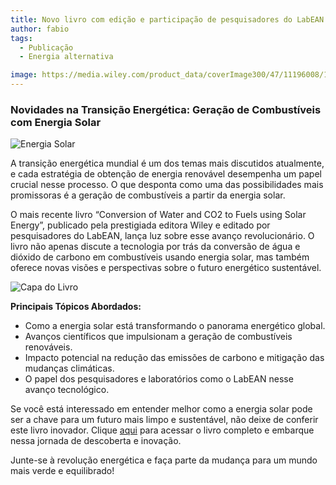 ```yaml
---
title: Novo livro com edição e participação de pesquisadores do LabEAN
author: fabio
tags:
  - Publicação
  - Energia alternativa

image: https://media.wiley.com/product_data/coverImage300/47/11196008/1119600847.jpg
---
```



### Novidades na Transição Energética: Geração de Combustíveis com Energia Solar 
![Energia Solar](https://www.uniroma1.it/sites/default/files/styles/1150_300/public/adobestock_190728352_2.jpeg?itok=9opfj_Qv&c=aff6c20136e8666c3da7d9a5215b0b63)


A transição energética mundial é um dos temas mais discutidos atualmente, e cada estratégia de obtenção de energia renovável desempenha um papel crucial nesse processo. O que desponta como uma das possibilidades mais promissoras é a geração de combustíveis a partir da energia solar.

O mais recente livro “Conversion of Water and CO2 to Fuels using Solar Energy”, publicado pela prestigiada editora Wiley e editado por pesquisadores do LabEAN, lança luz sobre esse avanço revolucionário. O livro não apenas discute a tecnologia por trás da conversão de água e dióxido de carbono em combustíveis usando energia solar, mas também oferece novas visões e perspectivas sobre o futuro energético sustentável.

![Capa do Livro](https://media.wiley.com/product_data/coverImage300/47/11196008/1119600847.jpg)

**Principais Tópicos Abordados:**
- Como a energia solar está transformando o panorama energético global.
- Avanços científicos que impulsionam a geração de combustíveis renováveis.
- Impacto potencial na redução das emissões de carbono e mitigação das mudanças climáticas.
- O papel dos pesquisadores e laboratórios como o LabEAN nesse avanço tecnológico.

Se você está interessado em entender melhor como a energia solar pode ser a chave para um futuro mais limpo e sustentável, não deixe de conferir este livro inovador. Clique [aqui](https://www.wiley.com/en-be/Conversion+of+Water+and+CO2+to+Fuels+using+Solar+Energy:+Science,+Technology+and+Materials-p-9781119600893) para acessar o livro completo e embarque nessa jornada de descoberta e inovação.

Junte-se à revolução energética e faça parte da mudança para um mundo mais verde e equilibrado!